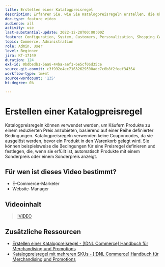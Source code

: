 ```yaml
---
title: Erstellen einer Katalogpreisregel
description: Erfahren Sie, wie Sie Katalogpreisregeln erstellen, die Käufern Produkte zu einem ermäßigten Preis basierend auf einer Reihe definierter Bedingungen anbieten.
doc-type: feature video
audience: all
activity: use
last-substantial-update: 2022-12-28T00:00:00Z
feature: Configuration, System, Customers, Personalization, Shopping Cart, Price Rules
topic: Commerce, Administration
role: Admin, User
level: Beginner
jira: KT-17149
duration: 124
exl-id: 0bdbedb1-5aa8-44ba-aef1-6e5cf06d35ce
source-git-commit: c3f992e4ec71632629500adc7c0b8f2feef34364
workflow-type: tm+mt
source-wordcount: '135'
ht-degree: 0%

---
```


# Erstellen einer Katalogpreisregel

Katalogpreisregeln können verwendet werden, um Käufern Produkte zu einem reduzierten Preis anzubieten, basierend auf einer Reihe definierter Bedingungen. Katalogpreisregeln verwenden keine Couponcodes, da sie ausgelöst werden, bevor ein Produkt in den Warenkorb gelegt wird. Sie können beispielsweise die Bedingungen für eine Preisregel definieren und festlegen, die, wenn sie erfüllt ist, automatisch Produkte mit einem Sonderpreis oder einem Sonderpreis anzeigt.

## Für wen ist dieses Video bestimmt?

- E-Commerce-Marketer
- Website-Manager

## Videoinhalt

>[!VIDEO](https://video.tv.adobe.com/v/3411361?quality=12&learn=on&captions=ger)

## Zusätzliche Ressourcen

- [Erstellen einer Katalogpreisregel -  [!DNL Commerce] Handbuch für Merchandising und Promotions](https://experienceleague.adobe.com/docs/commerce-admin/marketing/promotions/catalog-rules/price-rules-catalog-create.html?lang=de)
- [Katalogpreisregel mit mehreren SKUs - [!DNL Commerce] Handbuch für Merchandising und Promotions](https://experienceleague.adobe.com/docs/commerce-admin/marketing/promotions/catalog-rules/price-rule-multiple-sku.html?lang=de)
